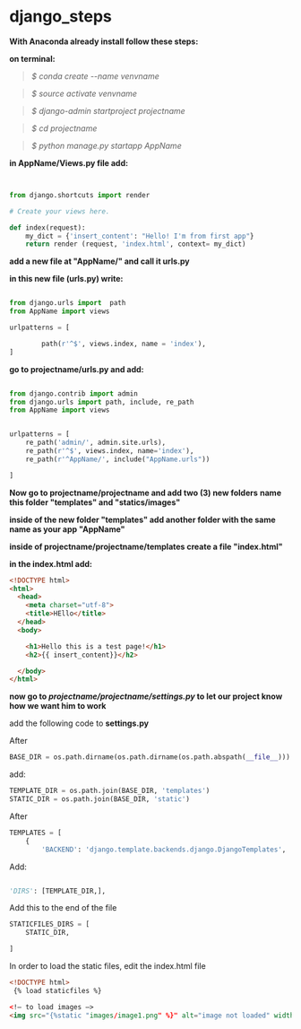 # django_steps

**With Anaconda already install follow these steps:**

**on terminal:**

>*$ conda create --name venvname*

>*$ source activate venvname*

>*$ django-admin startproject projectname*

>*$ cd projectname*

>*$ python manage.py startapp AppName*

 **in AppName/Views.py file add:**


 ```python


 from django.shortcuts import render

 # Create your views here.

 def index(request):
     my_dict = {'insert_content': "Hello! I'm from first app"}
     return render (request, 'index.html', context= my_dict)

```

**add a new file at "AppName/" and call it urls.py**

**in this new file (urls.py) write:**

```python

from django.urls import  path
from AppName import views

urlpatterns = [

        path(r'^$', views.index, name = 'index'),
]


```
**go to projectname/urls.py and add:**

```python

from django.contrib import admin
from django.urls import path, include, re_path
from AppName import views


urlpatterns = [
    re_path('admin/', admin.site.urls),
    re_path(r'^$', views.index, name='index'),
    re_path(r'^AppName/', include("AppName.urls"))

]

```

**Now go to projectname/projectname and add two (3) new folders**
**name this folder "templates" and "statics/images"**

**inside of the new folder "templates" add another folder with the same name as your app "AppName"**

**inside of projectname/projectname/templates create a file "index.html"**

**in the index.html add:**

```html
<!DOCTYPE html>
<html>
  <head>
    <meta charset="utf-8">
    <title>HEllo</title>
  </head>
  <body>

    <h1>Hello this is a test page!</h1>
    <h2>{{ insert_content}}</h2>

  </body>
</html>

```

**now go to *projectname/projectname/settings.py* to let our project know how we want him to work**

add the following code to **settings.py**

After
```python
BASE_DIR = os.path.dirname(os.path.dirname(os.path.abspath(__file__)))

```

add:

```python
TEMPLATE_DIR = os.path.join(BASE_DIR, 'templates')
STATIC_DIR = os.path.join(BASE_DIR, 'static')
```

After
```python
TEMPLATES = [
    {
        'BACKEND': 'django.template.backends.django.DjangoTemplates',        

```

Add:
```python

'DIRS': [TEMPLATE_DIR,],

```

Add this to the end of the file
```python
STATICFILES_DIRS = [
    STATIC_DIR,

]

```



In order to load the static files, edit the index.html file

```html
<!DOCTYPE html>
 {% load staticfiles %}

<!— to load images —>
<img src="{%static "images/image1.png" %}" alt="image not loaded" width="200" height="200"/>

```
